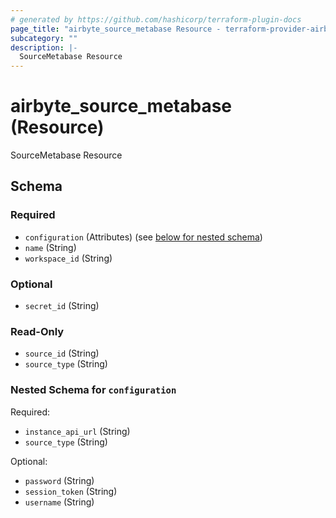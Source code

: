 ```yaml
---
# generated by https://github.com/hashicorp/terraform-plugin-docs
page_title: "airbyte_source_metabase Resource - terraform-provider-airbyte-new"
subcategory: ""
description: |-
  SourceMetabase Resource
---
```


# airbyte_source_metabase (Resource)

SourceMetabase Resource



<!-- schema generated by tfplugindocs -->
## Schema

### Required

- `configuration` (Attributes) (see [below for nested schema](#nestedatt--configuration))
- `name` (String)
- `workspace_id` (String)

### Optional

- `secret_id` (String)

### Read-Only

- `source_id` (String)
- `source_type` (String)

<a id="nestedatt--configuration"></a>
### Nested Schema for `configuration`

Required:

- `instance_api_url` (String)
- `source_type` (String)

Optional:

- `password` (String)
- `session_token` (String)
- `username` (String)


